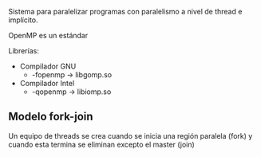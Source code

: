 Sistema para paralelizar programas con paralelismo a nivel de thread e implícito.

OpenMP es un estándar

Librerías:

- Compilador GNU
	- -fopenmp -> libgomp.so
- Compilador Intel
	- -qopenmp -> libiomp.so

## Modelo fork-join

Un equipo de threads se crea cuando se inicia una región paralela (fork) y cuando esta termina se eliminan excepto el master (join)